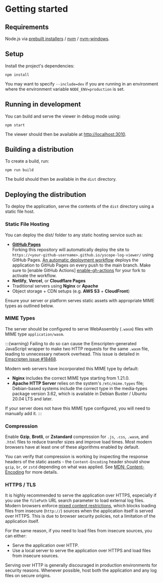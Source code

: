 # Getting started

## Requirements

Node.js via [prebuilt installers][nodejs-prebuilt-installer] / [nvm][nvm] /
[nvm-windows][nvm-windows].

## Setup

Install the project's dependencies:

```shell
npm install
```

You may want to specify `--include=dev` if you are running in an environment where the environment
variable `NODE_ENV=production` is set.

## Running in development

You can build and serve the viewer in debug mode using:

```shell
npm start
```

The viewer should then be available at [http://localhost:3010](http://localhost:3010).

## Building a distribution

To create a build, run:

```shell
npm run build
```

The build should then be available in the `dist` directory.

## Deploying the distribution

To deploy the application, serve the contents of the `dist` directory using a static file host.

### Static File Hosting

You can deploy the dist/ folder to any static hosting service such as:

* **[GitHub Pages][github-pages]** \
  Forking this repository will automatically deploy the site to 
  `https://<your-github-username>.github.io/yscope-log-viewer/` using GitHub Pages.
  [An automatic deployment workflow][gh-workflow-deploy-gh-pages] deploys the application to 
  GitHub Pages on every push to the main branch. Make sure to [enable GitHub Actions]
  [enable-gh-actions] for your fork to activate the workflow.
* **Netlify**, **Vercel**, or **Cloudflare Pages**
* Traditional servers using **Nginx** or **Apache**
* Object storage + CDN setups (e.g. **AWS S3** + **CloudFront**)

Ensure your server or platform serves static assets with appropriate MIME types as outlined below.

### MIME Types

The server should be configured to serve WebAssembly (`.wasm`) files with MIME type
`application/wasm`.

:::{warning}
Failing to do so can cause the Emscripten-generated JavaScript wrapper to make 
two HTTP requests for the same `.wasm` file, leading to unnecessary network overhead. This issue is 
detailed in [Emscripten issue #18468](https://github.com/emscripten-core/emscripten/issues/18468).

Modern web servers have incorporated this MIME type by default:

* **Nginx** includes the correct MIME type starting from 1.21.0.
* **Apache HTTP Server** relies on the system's `/etc/mime.types` file; Debian-based systems include
  the correct type in the media-types package version 3.62, which is available in Debian Buster /
  Ubuntu 20.04 LTS and later.

If your server does not have this MIME type configured, you will need to manually add it.
:::

### Compression

Enable **Gzip**, **Brotli**, or **Zstandard** compression for `.js`, `.css`, `.wasm`, and `.html` 
files to reduce transfer sizes and improve load times. Most modern browsers have at least one of 
these algorithms enabled by default.

You can verify that compression is working by inspecting the response headers of the static assets -
the `Content-Encoding` header should show `gzip`, `br`, or `zstd` depending on what was applied. See 
[MDN: Content-Encoding][mdn-content-encoding] for more details.

### HTTPS / TLS

It is highly recommended to serve the application over HTTPS, especially if you use the `filePath`
URL search parameter to load external log files. Modern browsers enforce [mixed content 
restrictions][mdn-mixed-context-restrictions], which blocks loading files from insecure (`http://`) 
sources when the application itself is served over HTTPS. This is due to browser security policies,
not a limitation of the application itself.

For the same reason, if you need to load files from insecure sources, you can either:
* Serve the application over HTTP.
* Use a local server to serve the application over HTTPS and load files from insecure sources.

Serving over HTTP is generally discouraged in production environments for security reasons.
Whenever possible, host both the application and any log files on secure origins.

[emscripten-issue-18468]: https://github.com/emscripten-core/emscripten/issues/18468
[enable-gh-actions]: https://docs.github.com/en/repositories/managing-your-repositorys-settings-and-features/enabling-features-for-your-repository/managing-github-actions-settings-for-a-repository
[github-pages]: https://pages.github.com/
[gh-workflow-deploy-gh-pages]: https://github.com/y-scope/yscope-log-viewer/blob/main/.github/workflows/deploy-gh-pages.yaml
[mdn-content-encoding]: https://developer.mozilla.org/en-US/docs/Web/HTTP/Reference/Headers/Content-Encoding
[mdn-mixed-context-restrictions]: https://developer.mozilla.org/en-US/docs/Web/Security/Mixed_content
[nodejs-prebuilt-installer]: https://nodejs.org/en/download/prebuilt-installer
[nvm]: https://github.com/nvm-sh/nvm
[nvm-windows]: https://github.com/coreybutler/nvm-windows
